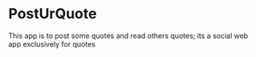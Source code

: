 # PostUrQuote
This app is to post some quotes and read others quotes; its a social web app exclusively for quotes
